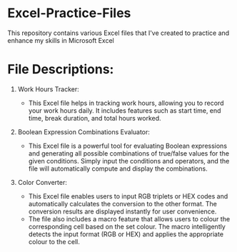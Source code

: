 # Excel-Practice-Files
This repository contains various Excel files that I've created to practice and enhance my skills in Microsoft Excel

# File Descriptions:
1. Work Hours Tracker:
    - This Excel file helps in tracking work hours, allowing you to record your work hours daily. It includes features such as start time, end time, break duration, and total hours worked.
    
2. Boolean Expression Combinations Evaluator:
    - This Excel file is a powerful tool for evaluating Boolean expressions and generating all possible combinations of true/false values for the given conditions. Simply input the conditions and operators, and the file will automatically compute and display the combinations.
  
3. Color Converter:
   - This Excel file enables users to input RGB triplets or HEX codes and automatically calculates the conversion to the other format. The conversion results are displayed instantly for user convenience.
   - The file also includes a macro feature that allows users to colour the corresponding cell based on the set colour. The macro intelligently detects the input format (RGB or HEX) and applies the appropriate colour to the cell.

